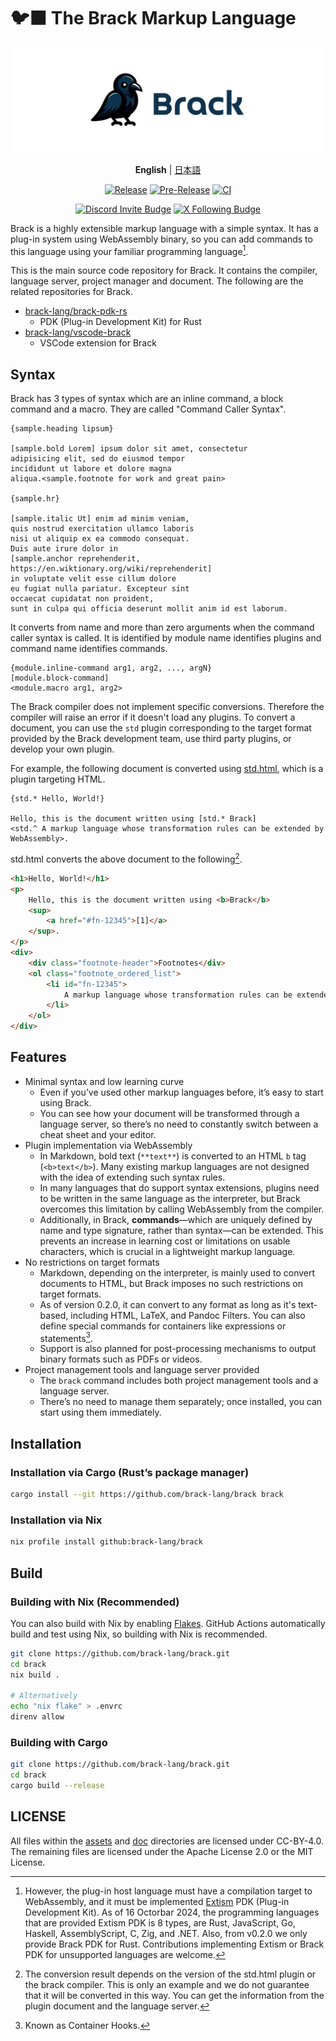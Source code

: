 # 🐦‍⬛ The Brack Markup Language

![](./assets/brack-header.png)

<div align="center">

**English** | [日本語](./README_JA.md)

[![Release](https://img.shields.io/github/v/release/brack-lang/brack.svg)](https://github.com/brack-lang/brack/tree/main)
[![Pre-Release](https://img.shields.io/github/v/release/brack-lang/brack.svg?include_prereleases&label=prerelease)](https://github.com/user/repository)
[![CI](https://github.com/brack-lang/brack/actions/workflows/ci.yml/badge.svg)](https://github.com/brack-lang/brack/actions/workflows/ci.yml)

[![Discord Invite Budge](https://dcbadge.limes.pink/api/server/cH94kqUMYH?style=flat)](https://discord.gg/cH94kqUMYH)
[![X Following Budge](https://img.shields.io/twitter/follow/:bracklanguage)](https://twitter.com/intent/user?screen_name=bracklanguage)

</div>

Brack is a highly extensible markup language with a simple syntax.
It has a plug-in system using WebAssembly binary, so you can add commands to this language using your familiar programming language[^1].

[^1]: However, the plug-in host language must have a compilation target to WebAssembly, and it must be implemented [Extism](https://extism.org) PDK (Plug-in Development Kit). As of 16 Octorbar 2024, the programming languages that are provided Extism PDK is 8 types, are Rust, JavaScript, Go, Haskell, AssemblyScript, C, Zig, and .NET. Also, from v0.2.0 we only provide Brack PDK for Rust. Contributions implementing Extism or Brack PDK for unsupported languages are welcome.

This is the main source code repository for Brack.
It contains the compiler, language server, project manager and document.
The following are the related repositories for Brack.

- [brack-lang/brack-pdk-rs](https://github.com/brack-lang/brack-pdk-rs)
    - PDK (Plug-in Development Kit) for Rust
- [brack-lang/vscode-brack](https://github.com/brack-lang/vscode-brack)
    - VSCode extension for Brack

## Syntax
Brack has 3 types of syntax which are an inline command, a block command and a macro.
They are called "Command Caller Syntax".

```brack
{sample.heading lipsum}

[sample.bold Lorem] ipsum dolor sit amet, consectetur
adipisicing elit, sed do eiusmod tempor
incididunt ut labore et dolore magna
aliqua.<sample.footnote for work and great pain>

{sample.hr}

[sample.italic Ut] enim ad minim veniam,
quis nostrud exercitation ullamco laboris
nisi ut aliquip ex ea commodo consequat.
Duis aute irure dolor in 
[sample.anchor reprehenderit, https://en.wiktionary.org/wiki/reprehenderit]
in voluptate velit esse cillum dolore
eu fugiat nulla pariatur. Excepteur sint
occaecat cupidatat non proident,
sunt in culpa qui officia deserunt mollit anim id est laborum.
```

It converts from name and more than zero arguments when the command caller syntax is called.
It is identified by module name identifies plugins and command name identifies commands.

```brack
{module.inline-command arg1, arg2, ..., argN}
[module.block-command]
<module.macro arg1, arg2>
```

The Brack compiler does not implement specific conversions.
Therefore the compiler will raise an error if it doesn't load any plugins.
To convert a document, you can use the `std` plugin corresponding to the target format provided by the Brack development team, use third party plugins, or develop your own plugin.

For example, the following document is converted using [std.html](https://github.com/brack-lang/std.html), which is a plugin targeting HTML.

```brack
{std.* Hello, World!}

Hello, this is the document written using [std.* Brack]
<std.^ A markup language whose transformation rules can be extended by WebAssembly>.
```

std.html converts the above document to the following[^not-guarantee].

[^not-guarantee]: The conversion result depends on the version of the std.html plugin or the brack compiler. This is only an example and we do not guarantee that it will be converted in this way. You can get the information from the plugin document and the language server.

```html
<h1>Hello, World!</h1>
<p>
    Hello, this is the document written using <b>Brack</b>
    <sup>
        <a href="#fn-12345">[1]</a>
    </sup>.
</p>
<div>
    <div class="footnote-header">Footnotes</div>
    <ol class="footnote_ordered_list">
        <li id="fn-12345">
            A markup language whose transformation rules can be extended by WebAssembly
        </li>
    </ol>
</div>
```

## Features

- Minimal syntax and low learning curve
    - Even if you’ve used other markup languages before, it’s easy to start using Brack.
    - You can see how your document will be transformed through a language server, so there’s no need to constantly switch between a cheat sheet and your editor.
- Plugin implementation via WebAssembly
    - In Markdown, bold text (`**text**`) is converted to an HTML `b` tag (`<b>text</b>`). Many existing markup languages are not designed with the idea of extending such syntax rules.
    - In many languages that do support syntax extensions, plugins need to be written in the same language as the interpreter, but Brack overcomes this limitation by calling WebAssembly from the compiler.
    - Additionally, in Brack, **commands**—which are uniquely defined by name and type signature, rather than syntax—can be extended. This prevents an increase in learning cost or limitations on usable characters, which is crucial in a lightweight markup language.
- No restrictions on target formats
    - Markdown, depending on the interpreter, is mainly used to convert documents to HTML, but Brack imposes no such restrictions on target formats.
    - As of version 0.2.0, it can convert to any format as long as it's text-based, including HTML, LaTeX, and Pandoc Filters. You can also define special commands for containers like expressions or statements[^container-hook].
    - Support is also planned for post-processing mechanisms to output binary formats such as PDFs or videos.
- Project management tools and language server provided
    - The `brack` command includes both project management tools and a language server.
    - There’s no need to manage them separately; once installed, you can start using them immediately.

[^container-hook]: Known as Container Hooks.

## Installation

### Installation via Cargo (Rust’s package manager)
```sh
cargo install --git https://github.com/brack-lang/brack brack
```

### Installation via Nix
```sh
nix profile install github:brack-lang/brack
```

## Build

### Building with Nix (Recommended)
You can also build with Nix by enabling [Flakes](https://wiki.nixos.org/wiki/Flakes).
GitHub Actions automatically build and test using Nix, so building with Nix is recommended.

```sh
git clone https://github.com/brack-lang/brack.git
cd brack
nix build .

# Alternatively
echo "nix flake" > .envrc
direnv allow
```

### Building with Cargo

```sh
git clone https://github.com/brack-lang/brack.git
cd brack
cargo build --release
```

## LICENSE
All files within the [assets](./assets) and [doc](./doc) directories are licensed under CC-BY-4.0.
The remaining files are licensed under the Apache License 2.0 or the MIT License.
